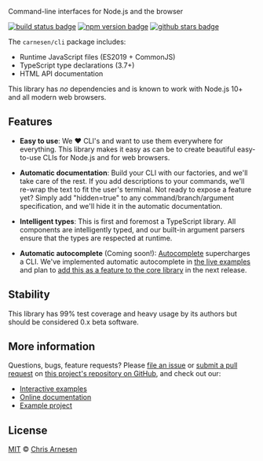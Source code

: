 Command-line interfaces for Node.js and the browser

[![build status badge](https://github.com/carnesen/cli/workflows/test/badge.svg)](https://github.com/carnesen/cli/actions?query=workflow%3Atest+branch%3Amaster) [![npm version badge](https://badge.fury.io/js/%40carnesen%2Fcli.svg)](https://www.npmjs.com/package/@carnesen/cli) [![github stars badge](https://img.shields.io/github/stars/carnesen/cli)](https://github.com/carnesen/cli)

The `carnesen/cli` package includes:
- Runtime JavaScript files (ES2019 + CommonJS)
- TypeScript type declarations (3.7+)
- HTML API documentation

This library has _no_ dependencies and is known to work with Node.js 10+ and all modern web browsers.

## Features
- **Easy to use**: We ❤️ CLI's and want to use them everywhere for everything. This library makes it easy as can be to create beautiful easy-to-use CLIs for Node.js and for web browsers.

- **Automatic documentation**: Build your CLI with our factories, and we'll take care of the rest. If you add descriptions to your commands, we'll re-wrap the text to fit the user's terminal. Not ready to expose a feature yet? Simply add "hidden=true" to any command/branch/argument specification, and we'll hide it in the automatic documentation.

- **Intelligent types**: This is first and foremost a TypeScript library. All components are intelligently typed, and our built-in argument parsers ensure that the types are respected at runtime.

- **Automatic autocomplete** (Coming soon!): [Autocomplete](https://en.wikipedia.org/wiki/Autocomplete) supercharges a CLI. We've implemented automatic autocomplete in [the live examples](https://cli.carnesen.com) and plan to [add this as a feature to the core library](https://github.com/carnesen/cli/issues/32) in the next release.

## Stability
This library has 99% test coverage and heavy usage by its authors but should be considered 0.x beta software.

## More information
Questions, bugs, feature requests? Please [file an issue](https://github.com/carnesen/cli/issues/new) or [submit a pull request](https://github.com/carnesen/cli/compare) on [this project's repository on GitHub](https://github.com/carnesen/cli#readme), and check out our:
- [Interactive examples](https://cli.carnesen.com/)
- [Online documentation](https://cli.carnesen.com/docs)
- [Example project](https://github.com/carnesen/cli/tree/master/examples)

## License
[MIT](https://en.wikipedia.org/wiki/MIT_License) © [Chris Arnesen](https://www.carnesen.com)

